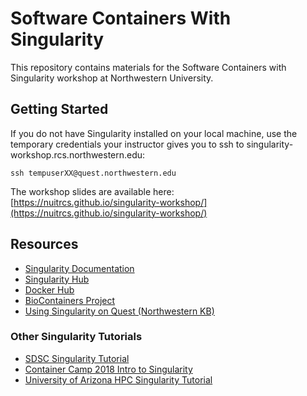 # Software Containers With Singularity

This repository contains materials for the Software Containers with Singularity
workshop at Northwestern University.

## Getting Started

If you do not have Singularity installed on your local machine, use the temporary credentials your instructor gives you to ssh to singularity-workshop.rcs.northwestern.edu:

    ssh tempuserXX@quest.northwestern.edu

The workshop slides are available here: [https://nuitrcs.github.io/singularity-workshop/](https://nuitrcs.github.io/singularity-workshop/)

## Resources

- [Singularity Documentation](https://www.sylabs.io/docs/)
- [Singularity Hub](https://www.singularity-hub.org/)
- [Docker Hub](https://hub.docker.com/)
- [BioContainers Project](https://biocontainers.pro/)
- [Using Singularity on Quest (Northwestern KB)](https://kb.northwestern.edu/page.php?id=85614)

### Other Singularity Tutorials
- [SDSC Singularity Tutorial](http://www.sdsc.edu/support/user_guides/tutorials/singularity.html)
- [Container Camp 2018 Intro to Singularity](https://cyverse-container-camp-workshop-2018.readthedocs-hosted.com/en/latest/singularity/singularityintro.html)
- [University of Arizona HPC Singularity Tutorial](https://docs.hpc.arizona.edu/display/UAHPC/Singularity+Tutorials)
